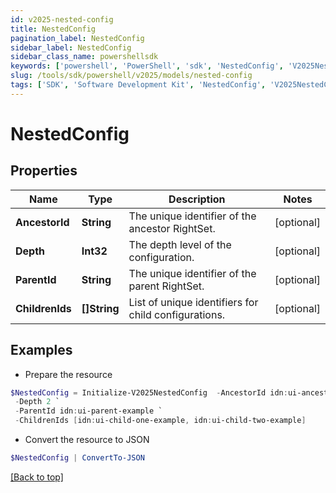 ```yaml
---
id: v2025-nested-config
title: NestedConfig
pagination_label: NestedConfig
sidebar_label: NestedConfig
sidebar_class_name: powershellsdk
keywords: ['powershell', 'PowerShell', 'sdk', 'NestedConfig', 'V2025NestedConfig'] 
slug: /tools/sdk/powershell/v2025/models/nested-config
tags: ['SDK', 'Software Development Kit', 'NestedConfig', 'V2025NestedConfig']
---
```



# NestedConfig

## Properties

Name | Type | Description | Notes
------------ | ------------- | ------------- | -------------
**AncestorId** | **String** | The unique identifier of the ancestor RightSet. | [optional] 
**Depth** | **Int32** | The depth level of the configuration. | [optional] 
**ParentId** | **String** | The unique identifier of the parent RightSet. | [optional] 
**ChildrenIds** | **[]String** | List of unique identifiers for child configurations. | [optional] 

## Examples

- Prepare the resource
```powershell
$NestedConfig = Initialize-V2025NestedConfig  -AncestorId idn:ui-ancestor-example `
 -Depth 2 `
 -ParentId idn:ui-parent-example `
 -ChildrenIds [idn:ui-child-one-example, idn:ui-child-two-example]
```

- Convert the resource to JSON
```powershell
$NestedConfig | ConvertTo-JSON
```


[[Back to top]](#) 

